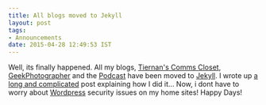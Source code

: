 ```yaml
---
title: All blogs moved to Jekyll
layout: post
tags: 
- Announcements
date: 2015-04-28 12:49:53 IST
---
```

Well, its finally happened. All my blogs, [Tiernan's Comms Closet][1], [GeekPhotographer][2] and the [Podcast][3] have been 
moved to [Jekyll][4]. I wrote up [a long and complicated][5] post explaining how I did it... Now, i dont have to worry 
about [Wordpress][6] security issues on my home sites! Happy Days!

[1]:http://blog.lotas-smartman.net
[2]:http://www.geekphotographer.com
[3]:http://podcast.tiernanotoole.ie
[4]:http://www.jekyllrb.com
[6]:http://www.wordpress.org
[5]:http://blog.lotas-smartman.net/blog-move-details/

